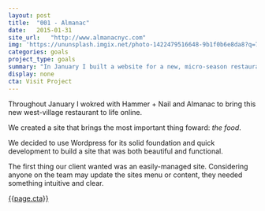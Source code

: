 ```yaml
---
layout: post
title:  "001 - Almanac"
date:   2015-01-31
site_url:   "http://www.almanacnyc.com"
img: 'https://ununsplash.imgix.net/photo-1422479516648-9b1f0b6e8da8?q=75&fm=jpg&s=c5f2b3df2a4c71532b3b354b8766503c'
categories: goals
project_type: goals
summary: "In January I built a website for a new, micro-season restaurant, Almanac."
display: none
cta: Visit Project
---
```

Throughout January I wokred with Hammer + Nail and Almanac to bring this new west-village restaurant to life online. 

We created a site that brings the most important thing foward: *the food*. 

We decided to use Wordpress for its solid foundation and quick development to build a site that was both beautiful and functional. 

The first thing our client wanted was an easily-managed site. Considering anyone on the team may update the sites menu or content, they needed something intuitive and clear. 

<a class="btn btn-project" href="{{page.site_url}}" target="_blank">{{page.cta}}</a>